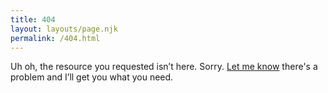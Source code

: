 ```yaml
---
title: 404
layout: layouts/page.njk
permalink: /404.html
---
```

Uh oh, the resource you requested isn’t here. Sorry. [Let me know](/contact) there's a problem and I’ll get you what you need.
